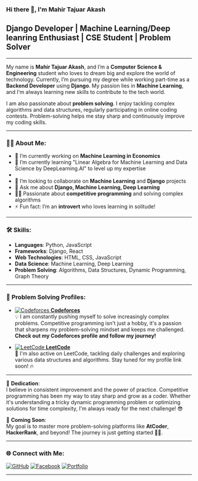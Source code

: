 ### Hi there 👋, I'm Mahir Tajuar Akash
## Django Developer | Machine Learning/Deep leanring Enthusiast | CSE Student | Problem Solver



---

My name is **Mahir Tajuar Akash**, and I’m a **Computer Science & Engineering** student who loves to dream big and explore the world of technology. Currently, I’m pursuing my degree while working part-time as a **Backend Developer** using **Django**. My passion lies in **Machine Learning**, and I'm always learning new skills to contribute to the tech world.

I am also passionate about **problem solving**. I enjoy tackling complex algorithms and data structures, regularly participating in online coding contests. Problem-solving helps me stay sharp and continuously improve my coding skills.

---

### 👨‍💻 **About Me**:
- 🔭 I’m currently working on **Machine Learning in Economics**
- 🌱 I’m currently learning "Linear Algebra for Machine Learning and Data Science by DeepLearning.AI" to level up my expertise
- 
- 👯 I’m looking to collaborate on **Machine Learning** and **Django** projects
- 💬 Ask me about **Django, Machine Learning, Deep Learning**
- 👨‍🏫 Passionate about **competitive programming** and solving complex algorithms
- ⚡ Fun fact: I’m an **introvert** who loves learning in solitude!

---

### 🛠 **Skills**:
- **Languages**: Python, JavaScript
- **Frameworks**: Django, React
- **Web Technologies**: HTML, CSS, JavaScript
- **Data Science**: Machine Learning, Deep Learning
- **Problem Solving**: Algorithms, Data Structures, Dynamic Programming, Graph Theory

---

### 🚀 **Problem Solving Profiles**:
- <a href="https://codeforces.com/profile/tajuar.akash.pi" target="_blank">![Codeforces](https://img.shields.io/badge/Codeforces-%234566B5.svg?style=for-the-badge&logo=codeforces&logoColor=white) **Codeforces**</a>  
  💡 I am constantly pushing myself to solve increasingly complex problems. Competitive programming isn't just a hobby, it's a passion that sharpens my problem-solving mindset and keeps me challenged. **Check out my Codeforces profile and follow my journey!**

- <a href="#" target="_blank">![LeetCode](https://img.shields.io/badge/LeetCode-%23FFA116.svg?style=for-the-badge&logo=leetcode&logoColor=black) **LeetCode**</a>  
  💪 I'm also active on LeetCode, tackling daily challenges and exploring various data structures and algorithms. Stay tuned for my profile link soon! 🔥
  
---

🎯 **Dedication**:  
I believe in consistent improvement and the power of practice. Competitive programming has been my way to stay sharp and grow as a coder. Whether it's understanding a tricky dynamic programming problem or optimizing solutions for time complexity, I'm always ready for the next challenge! 😎

🔗 **Coming Soon**:  
My goal is to master more problem-solving platforms like **AtCoder**, **HackerRank**, and beyond! The journey is just getting started 🚀✨.

---

### 🌐 **Connect with Me**:
<a href="https://github.com/tajuar-akash-hub" target="_blank">![GitHub](https://img.shields.io/badge/GitHub-%2312100E.svg?style=for-the-badge&logo=github&logoColor=white)</a>
<a href="https://www.facebook.com/tajuar.akash.programmer/" target="_blank">![Facebook](https://img.shields.io/badge/Facebook-%231877F2.svg?style=for-the-badge&logo=facebook&logoColor=white)</a>
<a href="https://tajuar-akash-hub.github.io/My_portfolio/" target="_blank">![Portfolio](https://img.shields.io/badge/Portfolio-%23ff69b4.svg?style=for-the-badge&logo=icloud&logoColor=white)</a>

---

<!-- 
### 📊 **GitHub Stats**:
<a href="https://github.com/tajuar-akash-hub" target="_blank">![GitHub Streak](https://github-readme-streak-stats.herokuapp.com?user=tajuar-akash-hub&theme=highcontrast)</a>

<a href="https://github.com/anuraghazra/github-readme-stats" target="_blank">![Top Languages](https://github-readme-stats.vercel.app/api/top-langs/?username=tajuar-akash-hub&layout=compact&theme=highcontrast)</a>

<a href="https://github.com/anuraghazra/github-readme-stats" target="_blank">![GitHub Stats](https://github-readme-stats.vercel.app/api?username=tajuar-akash-hub&show_icons=true&theme=highcontrast)</a>


---

### 🏆 **GitHub Trophies**:
<a href="https://github.com/ryo-ma/github-profile-trophy" target="_blank">![trophy](https://github-profile-trophy.vercel.app/?username=tajuar-akash-hub&theme=darkhub)</a>

---

### 📈 **Contributions**:
<a href="https://metrics.lecoq.io/tajuar-akash-hub?template=classic&isocalendar=1&languages=1&achievements=1&base=header%3A0%2C%20isocalendar%3A0%2C%20languages%3A0%2C%20achievements%3A0%2C%20activity%3A0%2C%20lines%3A0%2C%20projects%3A0%2C%20repositories%3A0%2C%20stars%3A0%2C%20commits%3A0%2C%20forks%3A0%2C%20prs%3A0%2C%20issues%3A0&isocalendar.duration=full-year" target="_blank">![GitHub Contributions](https://metrics.lecoq.io/tajuar-akash-hub?template=classic&isocalendar=1&languages=1&achievements=1&base=header%3A0%2C%20isocalendar%3A0%2C%20languages%3A0%2C%20achievements%3A0%2C%20activity%3A0%2C%20lines%3A0%2C%20projects%
